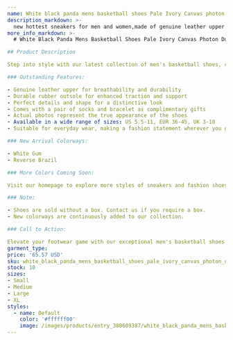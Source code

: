 ```yaml
---
name: White black panda mens basketball shoes Pale Ivory Canvas photon dust reverse brazil grey fog argon blue triple pink UNC valentines day low
description_markdown: >-
  new hottest sneakers for men and women,made of genuine leather upper and durable rubber outsole to ensure the comfort and durability of shoes.Perfect details and shape distinguish from other sellers. Top quality fashion sneakers come wiht , a pair of socks,bracelet,as gifts for you.The shoes are the same as the following actual photos shown.Shoes size range from US 5.5-11,EUR 36-45,UK 3-10.Fashionable appearance design sneakers fit for every day wear. These shoes come without box,if you need box,contact us.New arrival colorways of these sneakers: white gum, reverse brazil etc. More colors are on the way.Welcom to visit our homepage to get more other style of sneakers and fashion shoes..syi
more_info_markdown: >-
  # White Black Panda Mens Basketball Shoes Pale Ivory Canvas Photon Dust Reverse Brazil Grey Fog Argon Blue Triple Pink UNC Valentines Day Low

## Product Description

Step into style with our latest collection of men's basketball shoes, combining fashion and functionality. Crafted with genuine leather upper and durable rubber outsole, these shoes ensure both comfort and longevity. The intricate details and unique shape set them apart from the rest.

### Outstanding Features:

- Genuine leather upper for breathability and durability
- Durable rubber outsole for enhanced traction and support
- Perfect details and shape for a distinctive look
- Comes with a pair of socks and bracelet as complimentary gifts
- Actual photos represent the true appearance of the shoes
- Available in a wide range of sizes: US 5.5-11, EUR 36-45, UK 3-10
- Suitable for everyday wear, making a fashion statement wherever you go

### New Arrival Colorways:

- White Gum
- Reverse Brazil

### More Colors Coming Soon:

Visit our homepage to explore more styles of sneakers and fashion shoes.

### Note:

- Shoes are sold without a box. Contact us if you require a box.
- New colorways are continuously added to our collection.

### Call to Action:

Elevate your footwear game with our exceptional men's basketball shoes. Order now and experience the perfect blend of style and comfort.
garment_type:
price: '65.57 USD'
sku: white_black_panda_mens_basketball_shoes_pale_ivory_canvas_photon_dust_reverse_brazil_grey_fog_argon_blue_triple_pink_unc_valentines_day_low
stock: 10
sizes:
- Small
- Medium
- Large
- XL
styles:
  - name: Default
    color: '#ffffff00'
    image: /images/products/entry_380609387/white_black_panda_mens_basketball_shoes_pale_ivory_canvas_photon_dust_reverse_brazil_grey_fog_argon_blue_triple_pink_unc_valentines_day_low_380609387.jpg
---
```

